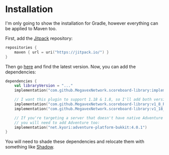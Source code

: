 # Installation

I'm only going to show the installation for Gradle, however everything can be applied to Maven too.

First, add the [Jitpack](https://jitpack.io/) repository:

```kotlin
repositories {
    maven { url = uri("https://jitpack.io/") }
}
```

Then go [here](https://jitpack.io/#MegavexNetwork/scoreboard-library) and find the latest version. Now, you can add the
dependencies:

```kotlin
dependencies {
    val libraryVersion = "..."
    implementation("com.github.MegavexNetwork.scoreboard-library:implementation:$libraryVersion") // Includes the API and the implementation

    // I want this plugin to support 1.18 & 1.8, so I'll add both version implementations:
    implementation("com.github.MegavexNetwork.scoreboard-library:v1_8_R3:$libraryVersion")
    implementation("com.github.MegavexNetwork.scoreboard-library:v1_18_R1:$libraryVersion")

    // If you're targeting a server that doesn't have native Adventure support (1.8 or Spigot 1.18),
    // you will need to add Adventure too:
    implementation("net.kyori:adventure-platform-bukkit:4.0.1")
}
```

You will need to shade these dependencies and relocate them with something
like [Shadow](https://imperceptiblethoughts.com/shadow/).